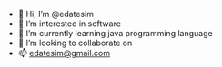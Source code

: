 - 👋 Hi, I’m @edatesim
- 👀 I’m interested in software
- 🌱 I’m currently learning java programming language
- 💞️ I’m looking to collaborate on 
- 📫 edatesim@gmail.com 

<!---
edatesim/edatesim is a ✨ special ✨ repository because its `README.md` (this file) appears on your GitHub profile.
You can click the Preview link to take a look at your changes.
--->

